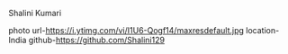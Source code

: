 Shalini Kumari

photo url-https://i.ytimg.com/vi/I1U6-Qogf14/maxresdefault.jpg
location-India
github-https://github.com/Shalini129




